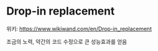 # Drop-in replacement

위키: https://www.wikiwand.com/en/Drop-in_replacement

조금의 노력, 약간의 코드 수정으로 큰 성능효과를 얻음
